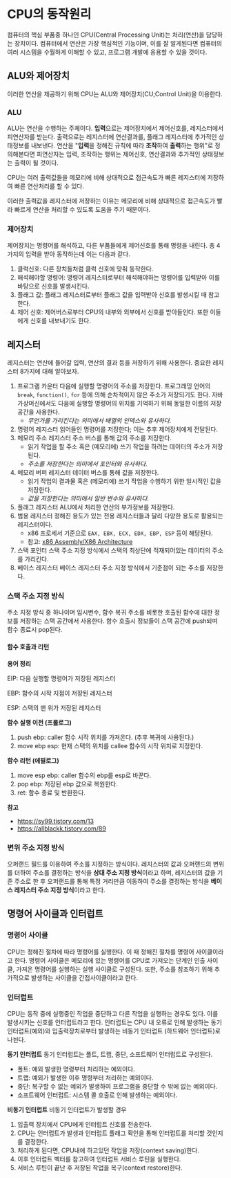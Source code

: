 # CPU의 동작원리
컴퓨터의 핵심 부품중 하나인 CPU(Central Processing Unit)는 처리(연산)을 담당하는 장치이다. 컴퓨터에서 연산은 가장 핵심적인 기능이며, 이를 잘 알게된다면 컴퓨터의 여러 시스템을 수월하게 이해할 수 있고, 프로그램 개발에 응용할 수 있을 것이다.

## ALU와 제어장치
이러한 연산을 제공하기 위해 CPU는 ALU와 제어장치(CU;Control Unit)을 이용한다.

### ALU
ALU는 연산을 수행하는 주체이다. **입력**으로는 제어장치에서 제어신호를, 레지스터에서 피연산자를 받는다. 출력으로는 레지스터에 연산결과를, 플래그 레지스터에 추가적인 상태정보를 내보낸다. 연산을 "**입력**을 정해진 규칙에 따라 **조작**하여 **출력**하는 행위"로 정의해본다면 피연산자는 입력, 조작하는 행위는 제어신호, 연산결과와 추가적인 상태정보는 출력이 될 것이다.

CPU는 여러 출력값들을 메모리에 비해 상대적으로 접근속도가 빠른 레지스터에 저장하여 빠른 연산처리를 할 수 있다.

이러한 출력값을 레지스터에 저장하는 이유는 메모리에 비해 상대적으로 접근속도가 빨라 빠르게 연산을 처리할 수 있도록 도움을 주기 때문이다.

### 제어장치
제어장치는 명령어를 해석하고, 다른 부품들에게 제어신호를 통해 명령을 내린다. 총 4가지의 입력을 받아 동작하는데 이는 다음과 같다.


1. 클럭신호: 다른 장치들처럼 클럭 신호에 맞춰 동작한다.
2. 해석해야할 명령어: 명령어 레지스터로부터 해석해야하는 명령어를 입력받아 이를 바탕으로 신호를 발생시킨다.
3. 플래그 값: 플래그 레지스터로부터 플래그 값을 입력받아 신호를 발생시킬 때 참고한다.
4. 제어 신호: 제어버스로부터 CPU의 내부와 외부에서 신호를 받아들인다. 또한 이들에게 신호를 내보내기도 한다.

## 레지스터
레지스터는 연산에 들어갈 입력, 연산의 결과 등을 저장하기 위해 사용한다. 중요한 레지스터 8가지에 대해 알아보자.


1. 프로그램 카운터
다음에 실행할 명령어의 주소를 저장한다. 프로그래밍 언어의 `break`, `function()`, `for` 등에 의해 순차적이지 않은 주소가 저장되기도 한다. 자바 가상머신에서도 다음에 실행할 명령어의 위치를 기억하기 위해 동일한 이름의 저장공간을 사용한다.
    - *무언가를 가리킨다는 의미에서 배열의 인덱스와 유사하다.*
2. 명령어 레지스터
읽어들인 명령어를 저장한다; 이는 추후 제어장치에게 전달된다.
3. 메모리 주소 레지스터
주소 버스를 통해 값의 주소를 저장한다. 
    - 읽기 작업을 할 주소 혹은 (메모리에) 쓰기 작업을 하려는 데이터의 주소가 저장된다.
    - *주소를 저장한다는 의미에서 포인터와 유사하다.*
4. 메모리 버퍼 레지스터
데이터 버스를 통해 값을 저장한다.
    - 읽기 작업의 결과물 혹은 (메모리에) 쓰기 작업을 수행하기 위한 일시적인 값을 저장한다.
    - *값을 저장한다는 의미에서 일반 변수와 유사하다.*
5. 플래그 레지스터
ALU에서 처리한 연산의 부가정보를 저장한다.
6. 범용 레지스터
정해진 용도가 있는 전용 레지스터들과 달리 다양한 용도로 활용되는 레지스터이다.
    - x86 프로세서 기준으로 `EAX, EBX, ECX, EDX, EBP, ESP` 등이 해당된다.
    - 참고: [x86 Assembly/X86 Architecture](https://en.wikibooks.org/wiki/X86_Assembly/X86_Architecture)
7. 스택 포인터
스택 주소 지정 방식에서 스택의 최상단에 적재되어있는 데이터의 주소를 가리킨다.
8. 베이스 레지스터
베이스 레지스터 주소 지정 방식에서 기준점이 되는 주소를 저장한다.

### 스택 주소 지정 방식
주소 지정 방식 중 하나이며 임시변수, 함수 복귀 주소를 비롯한 호출된 함수에 대한 정보를 저장하는 스택 공간에서 사용한다. 함수 호출시 정보들이 스택 공간에 push되며 함수 종료시 pop된다. 

#### **함수 호출과 리턴**

**용어 정리**

EIP: 다음 실행할 명령어가 저장된 레지스터

EBP: 함수의 시작 지점이 저장된 레지스터

ESP: 스택의 맨 위가 저장된 레지스터

**함수 실행 이전 (프롤로그)**

1. push ebp: caller 함수 시작 위치를 가져온다. (추후 복귀에 사용된다.)
2. move ebp esp: 현재 스택의 위치를 callee 함수의 시작 위치로 지정한다.

**함수 리턴 (에필로그)**

1. move esp ebp: caller 함수의 ebp를 esp로 바꾼다.
2. pop ebp: 저장된 ebp 값으로 복원한다.
3. ret: 함수 종료 및 반환한다.

**참고**

- https://sy99.tistory.com/13
- https://allblackk.tistory.com/89

### 변위 주소 지정 방식
오퍼랜드 필드를 이용하여 주소를 지정하는 방식이다. 
레지스터의 값과 오퍼랜드의 변위를 더하여 주소를 결정하는 방식을 **상대 주소 지정 방식**이라고 하며, 레지스터의 값을 기준 주소로 한 후 오퍼랜드를 통해 특정 거리만큼 이동하여 주소를 결정하는 방식을 **베이스 레지스터 주소 지정 방식**이라고 한다.


## 명령어 사이클과 인터럽트
### 명령어 사이클
CPU는 정해진 절차에 따라 명령어를 실행한다. 이 때 정해진 절차를 명령어 사이클이라고 한다. 명령어 사이클은 메모리에 있는 명령어를 CPU로 가져오는 단계인 인출 사이클, 가져온 명령어를 실행하는 실행 사이클로 구성된다. 또한, 주소를 참조하기 위해 추가적으로 발생하는 사이클을 간접사이클이라고 한다.

### 인터럽트
CPU는 동작 중에 실행중인 작업을 중단하고 다른 작업을 실행하는 경우도 있다. 이를 발생시키는 신호를 인터럽트라고 한다. 인터럽트는 CPU 내 오류로 인해 발생하는 동기 인터럽트(예외)와 입출력장치로부터 발생하는 비동기 인터럽트 (하드웨어 인터럽트)로 나뉜다.

**동기 인터럽트**
동기 인터럽트는 폴트, 트랩, 중단, 소프트웨어 인터럽트로 구성된다.
- 폴트: 예외 발생한 명령부터 처리하는 예외이다.
- 트랩: 예외가 발생한 이후 명령부터 처리하는 예외이다.
- 중단: 복구할 수 없는 예외가 발생하여 프로그램을 중단할 수 밖에 없는 예외이다.
- 소프트웨어 인터럽트: 시스템 콜 호출로 인해 발생하는 예외이다.

**비동기 인터럽트**
비동기 인터럽트가 발생할 경우
1. 입출력 장치에서 CPU에게 인터럽트 신호를 전송한다.
2. CPU는 인터럽트가 발생과 인터럽트 플래그 확인을 통해 인터럽트를 처리할 것인지를 결정한다.
3. 처리하게 된다면, CPU내에 하고있던 작업을 저장(context saving)한다.
4. 이후 인터럽트 벡터를 참고하여 인터럽트 서비스 루틴을 실행한다.
5. 서비스 루틴이 끝난 후 저장된 작업을 복구(context restore)한다.
